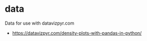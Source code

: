 # data
Data for use with datavizpyr.com
* https://datavizpyr.com/density-plots-with-pandas-in-python/
